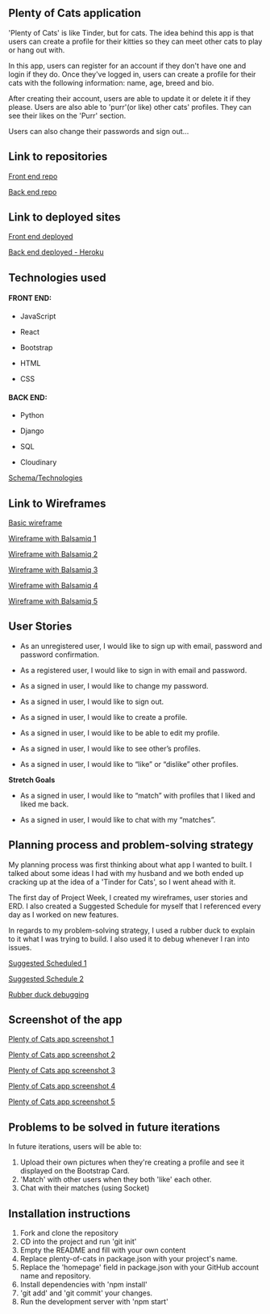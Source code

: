 ## Plenty of Cats application

'Plenty of Cats' is like Tinder, but for cats. The idea behind this app is that users can create a profile for their kitties so they can meet other cats to play or hang out with.

In this app, users can register for an account if they don't have one and login if they do. Once they've logged in, users can create a profile for their cats with the following information: name, age, breed and bio.

After creating their account, users are able to update it or delete it if they please. Users are also able to 'purr'(or like) other cats' profiles. They can see their likes on the 'Purr' section.

Users can also change their passwords and sign out...

## Link to repositories

[Front end repo](https://github.com/rosydiazl/Plenty-of-Cats-FE)

[Back end repo](https://github.com/rosydiazl/Plenty-of-Cats-BE)

## Link to deployed sites

[Front end deployed](https://rosydiazl.github.io/Plenty-of-Cats-FE/)

[Back end deployed - Heroku](https://uniqueplentyofcats.herokuapp.com/)

## Technologies used

 #### FRONT END:

- JavaScript

- React 

- Bootstrap

- HTML

- CSS


#### BACK END:

- Python

- Django

- SQL

- Cloudinary

[Schema/Technologies](https://imgur.com/YeeZCCU)

## Link to Wireframes

[Basic wireframe](https://imgur.com/7MmTdco)

[Wireframe with Balsamiq 1](https://imgur.com/xHmxnQz)

[Wireframe with Balsamiq 2](https://imgur.com/EJLpXk9)

[Wireframe with Balsamiq 3](https://imgur.com/s011ICB)

[Wireframe with Balsamiq 4](https://imgur.com/dAFIM4J)

[Wireframe with Balsamiq 5](https://imgur.com/lqbE36V)

## User Stories

- As an unregistered user, I would like to sign up with email, password and password confirmation.

- As a registered user, I would like to sign in with email and password.

- As a signed in user, I would like to change my password.

- As a signed in user, I would like to sign out.

- As a signed in user, I would like to create a profile.

- As a signed in user, I would like to be able to edit my profile.

- As a signed in user, I would like to see other’s profiles.

- As a signed in user, I would like to “like” or “dislike” other profiles.

**Stretch Goals**

- As a signed in user, I would like to “match” with profiles that I liked and liked me back.

- As a signed in user, I would like to chat with my “matches”.

## Planning process and problem-solving strategy

My planning process was first thinking about what app I wanted to built. I talked about some ideas I had with my husband and we both ended up cracking up at the idea of a 'Tinder for Cats', so I went ahead with it. 

The first day of Project Week, I created my wireframes, user stories and ERD. I also created a Suggested Schedule for myself that I referenced every day as I worked on new features.

In regards to my problem-solving strategy, I used a rubber duck to explain to it what I was trying to build. I also used it to debug whenever I ran into issues.

[Suggested Scheduled 1](https://imgur.com/fTvG0QX)

[Suggested Schedule 2](https://imgur.com/SWEV6Eo)

[Rubber duck debugging](https://imgur.com/NMfXzT3)


## Screenshot of the app

[Plenty of Cats app screenshot 1](https://imgur.com/gtT5wAy)

[Plenty of Cats app screenshot 2](https://imgur.com/V466TZ1)

[Plenty of Cats app screenshot 3](https://imgur.com/qZK2Kno)

[Plenty of Cats app screenshot 4](https://imgur.com/puE1qtn)

[Plenty of Cats app screenshot 5](https://imgur.com/t4VnwQW)

## Problems to be solved in future iterations

In future iterations, users will be able to:

1. Upload their own pictures when they're creating a profile and see it displayed on the Bootstrap Card.
2. 'Match' with other users when they both 'like' each other. 
3. Chat with their matches (using Socket)


## Installation instructions

1. Fork and clone the repository
2. CD into the project and run 'git init'
3. Empty the README and fill with your own content
4. Replace plenty-of-cats in package.json with your project's name.
5. Replace the 'homepage' field in package.json with your GitHub account name and repository.
6. Install dependencies with 'npm install'
7. 'git add' and 'git commit' your changes.
8. Run the development server with 'npm start'

